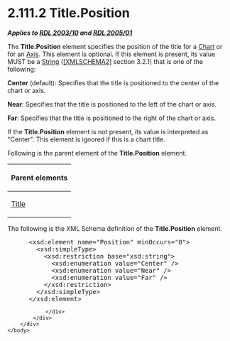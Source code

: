 <html dir="LTR" xmlns:mshelp="http://msdn.microsoft.com/mshelp" xmlns:ddue="http://ddue.schemas.microsoft.com/authoring/2003/5" xmlns:xlink="http://www.w3.org/1999/xlink" xmlns:tool="http://www.microsoft.com/tooltip">
    <head>
        <meta http-equiv="Content-Type" content="text/html; CHARSET=utf-8"></meta>
        <meta name="save" content="history"></meta>
        <title>2.111.2 Title.Position</title>
        <xml>
            <mshelp:toctitle title="2.111.2 Title.Position"></mshelp:toctitle>
            <mshelp:rltitle title="[MS-RDL]: Title.Position"></mshelp:rltitle>
            <mshelp:keyword index="A" term="52941fb9-e606-4043-bbc2-84a4f617b0cb"></mshelp:keyword>
            <mshelp:attr name="DCSext.ContentType" value="open specification"></mshelp:attr>
            <mshelp:attr name="AssetID" value="52941fb9-e606-4043-bbc2-84a4f617b0cb"></mshelp:attr>
            <mshelp:attr name="TopicType" value="kbRef"></mshelp:attr>
            <mshelp:attr name="DCSext.Title" value="[MS-RDL]: Title.Position" />
        </xml>
    </head>
    <body>
        <div id="header">
            <h1 class="heading">2.111.2 Title.Position</h1>
        </div>
        <div id="mainSection">
            <div id="mainBody">
                <div id="allHistory" class="saveHistory"></div>
                <div id="sectionSection0" class="section" name="collapseableSection">
                    

<p><b><i>Applies to </i></b><a href="a7e2ad00-07c8-4f6d-80ab-3ad55df7b233.htm"><b><i>RDL 2003/10</i></b></a><b>
<i>and </i></b><a href="3ebe2912-4958-4832-b391-cad1f5e13338.htm"><b><i>RDL 2005/01</i></b></a></p>

<p>The <b>Title.Position</b> element specifies the position of
the title for a <a href="b0ab5524-7eb2-47a7-a4d3-230f5c8c5526.htm">Chart</a>
or for an <a href="2bfb943e-7cfe-41c1-baa4-5739a99a341b.htm">Axis</a>. This
element is optional. If this element is present, its value MUST be a <a href="1ed81ef3-a683-45e3-aaad-bd2bbe71bc3d.htm">String</a> (<a href="https://go.microsoft.com/fwlink/?LinkId=90610">[XMLSCHEMA2]</a> section
3.2.1) that is one of the following:</p>

<p><b>Center</b> (default): Specifies that the title is
positioned to the center of the chart or axis.</p>

<p><b>Near</b>: Specifies that the title is positioned
to the left of the chart or axis.</p>

<p><b>Far</b>: Specifies that the title is positioned to
the right of the chart or axis.</p>

<p>If the <b>Title.Position</b> element is not present, its
value is interpreted as &quot;Center&quot;. This element is ignored if this is
a chart title.</p>

<p>Following is the parent element of the <b>Title.Position</b>
element.</p>

<table>
 <thead>
  <tr>
   <th>
   <p>Parent elements</p>
   </th>
  </tr>
 </thead>
 <tr>
  <td>
  <p><a href="ad26c51e-d1ae-4ab1-9324-7bec1efc2ada.htm">Title</a></p>
  </td>
 </tr>
</table>

<p>The following is the XML Schema definition of the <b>Title.Position</b>
element.</p>

<dl>
<dd>
<div><pre> &lt;xsd:element name=&quot;Position&quot; minOccurs=&quot;0&quot;&gt;
   &lt;xsd:simpleType&gt;
     &lt;xsd:restriction base=&quot;xsd:string&quot;&gt;
       &lt;xsd:enumeration value=&quot;Center&quot; /&gt;
       &lt;xsd:enumeration value=&quot;Near&quot; /&gt;
       &lt;xsd:enumeration value=&quot;Far&quot; /&gt;
     &lt;/xsd:restriction&gt;
   &lt;/xsd:simpleType&gt;
 &lt;/xsd:element&gt;
</pre></div>
</dd></dl>


                </div>
            </div>
        </div>
    </body>
</html>